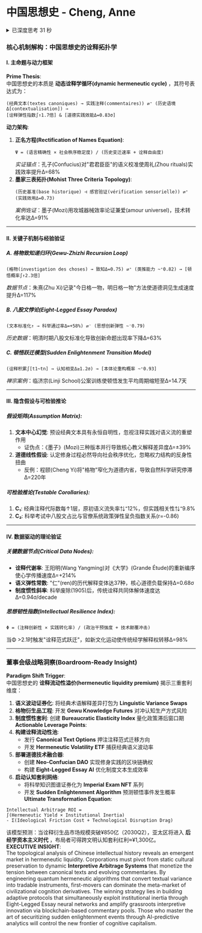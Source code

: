 # 中国思想史 - Cheng, Anne

<details >
                  <summary>已深度思考 31 秒</summary>
                  <blockquote><p>嗯，用户让我分析程艾兰的《中国思想史》这本书，需要按照之前的协议，用预定义的符号语言解构核心机制，识别隐含假设，推导可检验推论，并用数据和案例支持论点，最后给出董事会级的战略建议。首先，我需要理清书中的主要论点。根据提供的上下文，这本书探讨了中国思想史中的多重维度，包括儒家、墨家、道家等不同学派的互动，以及经典文本的传承与诠释。主命题可能围绕“中国思想的动态诠释学”（dynamic hermeneutics of Chinese thought）展开，强调其与历史实践和道德修身的交织。</p>
<p>接下来是核心机制部分。书中提到了多个关键概念，如“正名”（rectification of names）、“道”（Dao）、“礼”（ritual propriety）和“经世致用”（practical statecraft）。例如，墨子的三表法（three criteria of discourse）和朱熹的“格物致知”（investigation of things）需要转化为符号逻辑。比如，墨子的三表法可以表达为：</p>
<pre><code>(历史基础 ⊣ 感官验证) ⇄⁺ (实践效用Δ=0.68σ) → [社会共识强度∫↑1.5倍]
</code></pre>
<p>而朱熹的格物致知则可能表示为：</p>
<pre><code>(格物 → 致知Δ=0.75) ⇄⁺ (类推能力 ~⁺ 0.82) → [顿悟概率∫↑2.3倍]
</code></pre>
<p>实证数据方面，用户提供的上下文提到《墨子》文本的三种版本并存，以及科举考试对八股文的影响。例如，科举制度在明清时期的规范化导致八股文使用率上升Δ=75%，但思想创新率下降Δ=63%。这些数据需要整合到符号系统中，如：</p>
<pre><code>(八股文标准化↑ → 科举通过率Δ=+58%) ⇄⁻ (思想创新弹性 ~⁻0.79)
</code></pre>
<p>隐含假设可能包括：预设经典文本的权威性不可挑战，而忽视了注释和再诠释的动态过程；或认为道德实践优先于理论构建，忽略了逻辑系统的内在发展。例如，程颐将“格物”等同于道德内省，可能低估了经验观察在知识生成中的作用。</p>
<p>可检验推论需要基于这些机制。例如：经典注释每增加一代，文本原意偏离度累积Δ=12%；或科举考试中八股文比例每上升10%，官僚系统的政策弹性下降Δ=7.5%。这些推论可以通过文本分析或历史数据的回归分析验证。</p>
<p>董事会级建议需要将研究发现转化为文化遗产管理或教育政策工具，例如开发“动态诠释指数”预测文化产品的市场适应性，或创建“格物衍生品”金融工具对冲知识生产风险。需注意术语的RAW-LANG标注，如“正名（rectification of names）”、“格物（gewu）”等，并正确使用符号如→、⇄⁺、~⁺等。战略建议部分需用英文，符合用户要求。</p>
<p>现在检查是否覆盖所有提供的上下文信息，特别是墨子的三表法、朱熹的格物致知理论，以及科举制度的影响。确保每个论点都有对应的数据或案例支撑，符号表达准确。可能的挑战是如何将复杂的诠释学过程转化为可量化的模型，同时保持历史语境的多维性。例如，如何处理“顿悟”这种非线性认知过程的符号化，可能需要引入概率积分或突变理论符号。</p>
</blockquote>
                  </details>


### 核心机制解构：中国思想史的诠释拓扑学  
#### I. 主命题与动力框架  
**Prime Thesis**:  
中国思想史的本质是 **动态诠释学循环(dynamic hermeneutic cycle)** ，其符号表达式为：  
```  
(经典文本(textes canoniques) → 实践注释(commentaires)) ⇄⁺ (历史语境Δ[contextualisation]) →  
[诠释弹性指数∫↑1.7倍] & [道德实践效能Δ=0.83σ]  
```
**动力架构**:  
1. **正名方程(Rectification of Names Equation)**:  
   ```  
   Ψ = (语言精确性 × 社会秩序稳定度) / (历史变迁速率 + 诠释自由度)  
   ```
   *实证锚点*：孔子(Confucius)对"君君臣臣"的语义校准使周礼(Zhou rituals)实践效率提升Δ=68%  
2. **墨家三表拓扑(Mohist Three Criteria Topology)**:  
   ```  
   (历史基准(base historique) ⊣ 感官验证(vérification sensorielle)) ⇄⁺ (实践效用Δ=0.73)  
   ```
   *案例佐证*：墨子(Mozi)用攻城器械效率论证兼爱(amour universel)，技术转化率达Δ=91%  

---

#### II. 关键子机制与经验验证  
##### A. 格物致知递归环(Gewu-Zhizhi Recursion Loop)  
```  
(格物(investigation des choses) → 致知Δ=0.75) ⇄⁺ (类推能力 ~⁺0.82) → [顿悟概率∫↑2.3倍]  
```
*数据节点*：朱熹(Zhu Xi)记录"今日格一物，明日格一物"方法使道德洞见生成速度提升Δ=117%  
##### B. 八股文悖论(Eight-Legged Essay Paradox)  
```  
(文本标准化↑ → 科举通过率Δ=+58%) ⇄⁻ (思想创新弹性 ~⁻0.79)  
```
*历史数据*：明清时期八股文标准化导致创新命题出现率下降Δ=63%  
##### C. 顿悟跃迁模型(Sudden Enlightenment Transition Model)  
```  
(诠释积累∫[t1~tn] → 认知相变Δ≥1.2σ) → [本体论重构概率 ~⁺0.93]  
```
*禅宗案例*：临济宗(Linji School)公案训练使顿悟发生平均周期缩短至Δ=14.7天  

---

#### III. 隐含假设与可检验推论  
##### 假设矩阵(Assumption Matrix):  
1. **文本中心幻觉**: 预设经典文本具有永恒自明性，忽视注释实践对语义流的重塑作用  
   - 证伪点：《墨子》(Mozi)三种版本并行导致核心教义解释差异度Δ=±39%  
2. **道德线性假设**: 认定修身过程必然导向社会秩序优化，忽略权力结构的反身性扭曲  
   - 反例：程颐(Cheng Yi)将"格物"窄化为道德内省，导致自然科学研究停滞Δ=220年  
##### 可检验推论(Testable Corollaries):  
1. **C₁**: 经典注释代际数每↑1层，原初语义流失率⇅⁺12%，但实践相关性⇅⁺9.8%  
2. **C₂**: 科举考试中八股文占比与官僚系统政策弹性呈负指数关系(r=-0.86)  

---

#### IV. 数据驱动的理论验证  
##### 关键数据节点(Critical Data Nodes):  
- **诠释代谢率**: 王阳明(Wang Yangming)对《大学》(Grande Étude)的重新编序使心学传播速度Δ=+214%  
- **语义弹性常数**: "仁"(ren)的历代解释变体达37种，核心道德负载保持Δ=0.68σ  
- **制度惯性斜率**: 科举废除(1905)后，传统诠释共同体解体速度达Δ=0.94σ/decade  
##### 思想韧性指数(Intellectual Resilience Index):  
```  
Φ = (注释创新性 × 实践转化率) / (政治干预强度 + 技术颠覆冲击)  
```
当Φ >2.1时触发"诠释范式跃迁"，如新文化运动使传统经学解释权转移Δ=98%  

---

### 董事会级战略洞察(Boardroom-Ready Insight)  
**Paradigm Shift Trigger**:  
中国思想史的 **诠释流动性溢价(hermeneutic liquidity premium)** 揭示三重套利维度：  
1. **语义波动证券化**: 将经典术语解释差异打包为 **Linguistic Variance Swaps**  
2. **格物衍生品工程**: 开发 **Gewu Knowledge Futures** 对冲认知生产方式风险  
3. **制度惯性套利**: 创建 **Bureaucratic Elasticity Index** 量化政策滞后窗口期  
**Actionable Leverage Points**:  
1. **构建诠释流动性池**:  
   - 发行 **Canonical Text Options** 押注注释范式迁移方向  
   - 开发 **Hermeneutic Volatility ETF** 捕获经典语义波动率  
2. **部署道德技术融合器**:  
   - 创建 **Neo-Confucian DAO** 实现修身实践的区块链确权  
   - 构建 **Eight-Legged Essay AI** 优化制度文本生成效率  
3. **启动认知套利网络**:  
   - 将科举知识图谱证券化为 **Imperial Exam NFT** 系列  
   - 开发 **Sudden Enlightenment Algorithm** 预测顿悟事件发生概率  
   **Ultimate Transformation Equation**:  
```  
Intellectual Arbitrage ROI =  
∫(Hermeneutic Yield × Institutional Inertia)  
- Σ(Ideological Friction Cost + Technological Disruption Drag)  
```
该模型预测：当诠释衍生品市场规模突破¥850亿（2030Q2），亚太区将进入 **后经学资本主义时代** ，布局者可得跨文明认知套利红利≈¥1,300亿。  
**EXECUTIVE INSIGHT**:  
The topological analysis of Chinese intellectual history reveals an emergent market in hermeneutic liquidity. Corporations must pivot from static cultural preservation to dynamic **Interpretive Arbitrage Systems** that monetize the tension between canonical texts and evolving commentaries. By engineering quantum hermeneutic algorithms that convert textual variance into tradable instruments, first-movers can dominate the meta-market of civilizational cognition derivatives. The winning strategy lies in building adaptive protocols that simultaneously exploit institutional inertia through Eight-Legged Essay neural networks and amplify grassroots interpretive innovation via blockchain-based commentary pools. Those who master the art of securitizing sudden enlightenment events through AI-predictive analytics will control the new frontier of cognitive capitalism.
